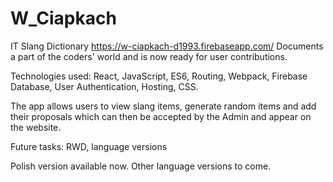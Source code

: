 # W_Ciapkach

IT Slang Dictionary 
https://w-ciapkach-d1993.firebaseapp.com/
Documents a part of the coders' world and is now ready for user contributions.

Technologies used:
React, JavaScript, ES6, Routing, Webpack, Firebase Database, User Authentication, Hosting, CSS.

The app allows users to view slang items, generate random items and add their proposals which can then be accepted by the Admin and appear on the website.

Future tasks: RWD, language versions

Polish version available now.
Other language versions to come.
